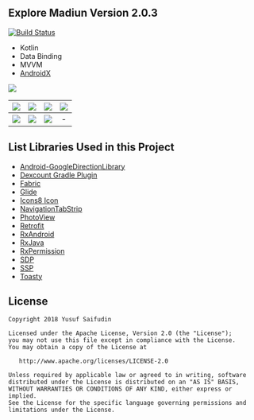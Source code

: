 ## Explore Madiun Version 2.0.3 ##
[![Build Status](https://travis-ci.org/yoesuv/ExploreMadiun.svg?branch=master)](https://travis-ci.org/yoesuv/ExploreMadiun)

* Kotlin
* Data Binding
* MVVM
* [AndroidX](https://developer.android.com/jetpack/androidx/)

[![](https://i.imgur.com/vbFJRFm.png)](https://play.google.com/store/apps/details?id=com.yoesuv.infomadiun)
<br/>

| ![](https://i.imgur.com/J03HxDb.jpg) | ![](https://i.imgur.com/iIMZqog.jpg) | ![](https://i.imgur.com/NdjWvnV.jpg) | ![](https://i.imgur.com/PKWFuRU.jpg) |
| :---: | :---: | :---: | :---: |
| ![](https://i.imgur.com/JlgJrWx.jpg) | ![](https://i.imgur.com/dwHFzIc.jpg) | ![](https://i.imgur.com/r2kwilp.jpg) | - |


## List Libraries Used in this Project ##
* [Android-GoogleDirectionLibrary](https://github.com/akexorcist/Android-GoogleDirectionLibrary)
* [Dexcount Gradle Plugin](https://github.com/KeepSafe/dexcount-gradle-plugin)
* [Fabric](https://www.fabric.io)
* [Glide](https://github.com/bumptech/glide)
* [Icons8 Icon](https://icons8.com/)
* [NavigationTabStrip](https://github.com/Devlight/NavigationTabStrip)
* [PhotoView](https://github.com/chrisbanes/PhotoView)
* [Retrofit](https://github.com/square/retrofit)
* [RxAndroid](https://github.com/ReactiveX/RxAndroid)
* [RxJava](https://github.com/ReactiveX/RxJava)
* [RxPermission](https://github.com/tbruyelle/RxPermissions)
* [SDP](https://github.com/intuit/sdp)
* [SSP](https://github.com/intuit/ssp)
* [Toasty](https://github.com/GrenderG/Toasty)


## License ##

    Copyright 2018 Yusuf Saifudin

    Licensed under the Apache License, Version 2.0 (the "License");
    you may not use this file except in compliance with the License.
    You may obtain a copy of the License at

       http://www.apache.org/licenses/LICENSE-2.0

    Unless required by applicable law or agreed to in writing, software
    distributed under the License is distributed on an "AS IS" BASIS,
    WITHOUT WARRANTIES OR CONDITIONS OF ANY KIND, either express or implied.
    See the License for the specific language governing permissions and
    limitations under the License.